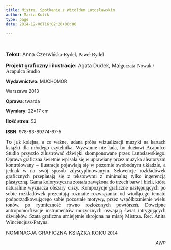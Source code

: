 ```yaml
---
title: Mistrz. Spotkanie z Witoldem Lutosławskim
author: Maria Kulik
type: page
date: 2014-12-06T16:02:28+00:00

---
```

<span style="font-family: Calibri; font-size: large;"><span lang="P"> </span></span>

<span style="font-size: medium;"><b>Tekst</b>: Anna Czerwi</span><span style="font-family: Calibri; font-size: medium;"><span style="font-family: Calibri; font-size: medium;"><span lang="P">ńska-Rydel, Paweł Rydel</span></span></span>

<span style="font-size: medium;"><b>Projekt graficzny i ilustracje:</b> Agata Dudek, Ma</span><span style="font-family: Calibri; font-size: medium;"><span style="font-family: Calibri; font-size: medium;"><span lang="P">łgorzata Nowak / Acapulco Studio</span></span></span>

**Wydawnictwo:** MUCHOMOR

Warszawa 2013

**Oprawa**: twarda

**Wymiary**: 22&#215;17 cm

**<span style="font-size: medium;">Ilo</span><span style="font-family: Calibri; font-size: medium;"><span style="font-family: Calibri; font-size: medium;"><span lang="P">ść stron</span></span></span>**<span style="font-family: Calibri; font-size: medium;"><span style="font-family: Calibri; font-size: medium;">: 52</span></span>

**ISBN**: 978-83-89774-67-5

<p align="JUSTIFY">
  <span style="font-size: medium;"> To ju</span><span style="font-family: Calibri; font-size: medium;"><span style="font-family: Calibri; font-size: medium;"><span lang="P">ż kolejna, a co ważne, udana próba wizualizacji muzyki na kartach książki dla młodego czytelnika. Wyzwanie nie lada, bo duetowi Acapulco Studio przyszło zilustrować dźwięki skomponowane przez Lutosławskiego. Oprawa graficzna świetnie wpisała się w uprawiany przez muzyka aleatoryzm kontrolowany – ilustracje pojawiają się w pozornie swobodnym układzie, a jednak w na swój sposób zdyscyplinowanym. Sekwencje rozkładówek graficznych przeplatają się z tekstowymi z minimalną tylko ingerencją plastyczną. Gama kolorystyczna została zawężona do trzech barw i bieli, która naturalnie wyznacza obszary ciszy. Kompozycje graficzne następujących po sobie rozkładówek prezentują rozmaite rozwiązania: od wiodącego tematu podporządkowującego sobie pozostałe motywy, przez współbrzmienie wielu tonów, po rytmiczność równo rozłożonych powtórzeń. Dowcipne antropomorfizacje instrumentów muzycznych oswajają świat intrygujących dźwięków. Szata graficzna umiejętnie skrojona na miarę Mistrza. Rec. Anita Wincencjusz-Patyna.</span></span></span>
</p>

<p align="JUSTIFY">
  <span style="font-size: medium;">NOMINACJA GRAFICZNA KSI</span><span style="font-family: Calibri; font-size: medium;"><span style="font-family: Calibri; font-size: medium;"><span lang="P">ĄŻKA ROKU 2014</span></span></span>
</p>

<p align="RIGHT">
  <i>AWP</i>
</p>

&nbsp;